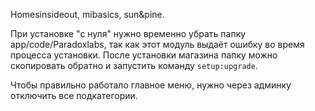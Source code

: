 Homesinsideout, mibasics, sun&pine.

При установке "с нуля" нужно временно убрать папку app/code/Paradoxlabs, так как этот модуль выдаёт ошибку во время процесса установки. 
После установки магазина папку можно скопировать обратно и запустить команду `setup:upgrade`.

Чтобы правильно работало главное меню, нужно через админку отключить все подкатегории.